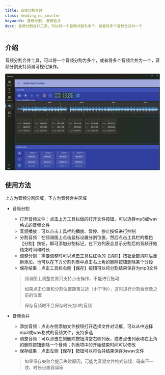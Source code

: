 ```yaml
---
title: 音频分割合并
class: heading_no_counter
keywords: 音频分割, 音频合并
desc: 音频分割合并工具，可以将一个音频分割为多个，或者将多个音频合并为一个
---
```


## 介绍
音频分割合并工具，可以将一个音频分割为多个，或者将多个音频合并为一个，音频分割支持频谱可视化操作。

![](../../assets/images/ToolsSet/TSMAudioSplit.png)

## 使用方法
上方为音频分割区域，下方为音频合并区域

* 音频分割
  * 打开音频文件：点击上方工具栏做的打开文件按钮，可以选择mp3或wav格式的音频文件
  * 音频播放：可以点击工具栏的播放、暂停、停止按钮进行控制
  * 分割音频：在频谱图上点击鼠标设置分割位置，然后点击工具栏的橙色【分割】按钮，即可添加分割标记，在下方列表会显示分割后的音频开始结束时间和时长
  * 调整分割：需要调整时可以点击工具栏红色的【清除】按钮全部清除后重新添加，也可以在下方分割列表中点击右上角的删除按钮删除某个分段
  * 保存结果：点击工具栏右侧【保存】按钮可以将分割结果保存为mp3文件
  > 频谱图上调整位置只支持点击操作，不能进行拖动
  >
  > 如果点击位置和分割位置距离过近（小于1秒），这时进行分割会修改之前的位置 
  >
  > 保存音频时不会保存时长为0的音频
   
* 音频合并
  * 添加音频：点击左侧添加文件按钮打开选择文件对话框，可以从中选择mp3或wav格式的音频文件，支持多选
  * 调整音频：可以点击左侧删除按钮清空右侧列表，或者点击列表项右上角的删除按钮删除一个音频；列表项中的开始结束时间可以修改
  * 保存结果：点击左侧【保存】按钮可以将合并结果保存为wav文件
  > 如果保存失败会提示失败原因，可能为音频文件格式错误、码率不一致、时长设置错误等 